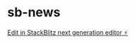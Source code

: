 # sb-news

[Edit in StackBlitz next generation editor ⚡️](https://stackblitz.com/~/github.com/rampritsaha/sb-news)